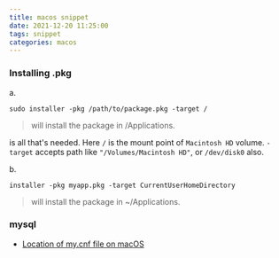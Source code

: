 ```yaml
---
title: macos snippet
date: 2021-12-20 11:25:00
tags: snippet
categories: macos
---
```


### Installing .pkg 

a.

```shell
sudo installer -pkg /path/to/package.pkg -target /
```

> will install the package in /Applications.

is all that's needed. Here `/` is the mount point of `Macintosh HD` volume. `-target` accepts path like `"/Volumes/Macintosh HD"`, or `/dev/disk0` also.



b.

```shell
installer -pkg myapp.pkg -target CurrentUserHomeDirectory
```

> will install the package in ~/Applications.





### mysql

-  [Location of my.cnf file on macOS](https://stackoverflow.com/questions/10757169/location-of-my-cnf-file-on-macos)